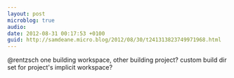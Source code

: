 ```yaml
---
layout: post
microblog: true
audio: 
date: 2012-08-31 00:17:53 +0100
guid: http://samdeane.micro.blog/2012/08/30/t241313823749971968.html
---
```

@rentzsch one building workspace, other building project? custom build dir set for project's implicit workspace?
